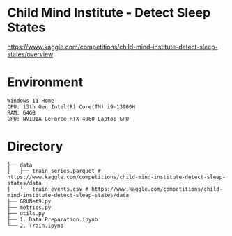 # Child Mind Institute - Detect Sleep States
https://www.kaggle.com/competitions/child-mind-institute-detect-sleep-states/overview

# Environment
```
Windows 11 Home
CPU: 13th Gen Intel(R) Core(TM) i9-13900H
RAM: 64GB
GPU: NVIDIA GeForce RTX 4060 Laptop GPU
```
# Directory
```
├── data
│   ├── train_series.parquet # https://www.kaggle.com/competitions/child-mind-institute-detect-sleep-states/data
│   └── train_events.csv # https://www.kaggle.com/competitions/child-mind-institute-detect-sleep-states/data
├── GRUNet9.py
├── metrics.py
├── utils.py
├── 1. Data Preparation.ipynb
└── 2. Train.ipynb
```

